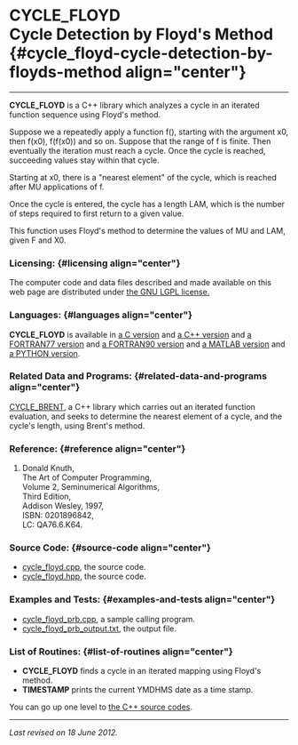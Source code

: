 CYCLE\_FLOYD\
Cycle Detection by Floyd's Method {#cycle_floyd-cycle-detection-by-floyds-method align="center"}
=================================

------------------------------------------------------------------------

**CYCLE\_FLOYD** is a C++ library which analyzes a cycle in an iterated
function sequence using Floyd's method.

Suppose we a repeatedly apply a function f(), starting with the argument
x0, then f(x0), f(f(x0)) and so on. Suppose that the range of f is
finite. Then eventually the iteration must reach a cycle. Once the cycle
is reached, succeeding values stay within that cycle.

Starting at x0, there is a "nearest element" of the cycle, which is
reached after MU applications of f.

Once the cycle is entered, the cycle has a length LAM, which is the
number of steps required to first return to a given value.

This function uses Floyd's method to determine the values of MU and LAM,
given F and X0.

### Licensing: {#licensing align="center"}

The computer code and data files described and made available on this
web page are distributed under [the GNU LGPL
license.](../../txt/gnu_lgpl.txt)

### Languages: {#languages align="center"}

**CYCLE\_FLOYD** is available in [a C
version](../../c_src/cycle_floyd/cycle_floyd.md) and [a C++
version](../../master/cycle_floyd/cycle_floyd.md) and [a FORTRAN77
version](../../f77_src/cycle_floyd/cycle_floyd.md) and [a FORTRAN90
version](../../f_src/cycle_floyd/cycle_floyd.md) and [a MATLAB
version](../../m_src/cycle_floyd/cycle_floyd.md) and [a PYTHON
version](../../py_src/cycle_floyd/cycle_floyd.md).

### Related Data and Programs: {#related-data-and-programs align="center"}

[CYCLE\_BRENT](../../master/cycle_brent/cycle_brent.md), a C++
library which carries out an iterated function evaluation, and seeks to
determine the nearest element of a cycle, and the cycle's length, using
Brent's method.

### Reference: {#reference align="center"}

1.  Donald Knuth,\
    The Art of Computer Programming,\
    Volume 2, Seminumerical Algorithms,\
    Third Edition,\
    Addison Wesley, 1997,\
    ISBN: 0201896842,\
    LC: QA76.6.K64.

### Source Code: {#source-code align="center"}

-   [cycle\_floyd.cpp](cycle_floyd.cpp), the source code.
-   [cycle\_floyd.hpp](cycle_floyd.hpp), the source code.

### Examples and Tests: {#examples-and-tests align="center"}

-   [cycle\_floyd\_prb.cpp](cycle_floyd_prb.cpp), a sample calling
    program.
-   [cycle\_floyd\_prb\_output.txt](cycle_floyd_prb_output.txt), the
    output file.

### List of Routines: {#list-of-routines align="center"}

-   **CYCLE\_FLOYD** finds a cycle in an iterated mapping using Floyd's
    method.
-   **TIMESTAMP** prints the current YMDHMS date as a time stamp.

You can go up one level to [the C++ source codes](../cpp_src.md).

------------------------------------------------------------------------

*Last revised on 18 June 2012.*
